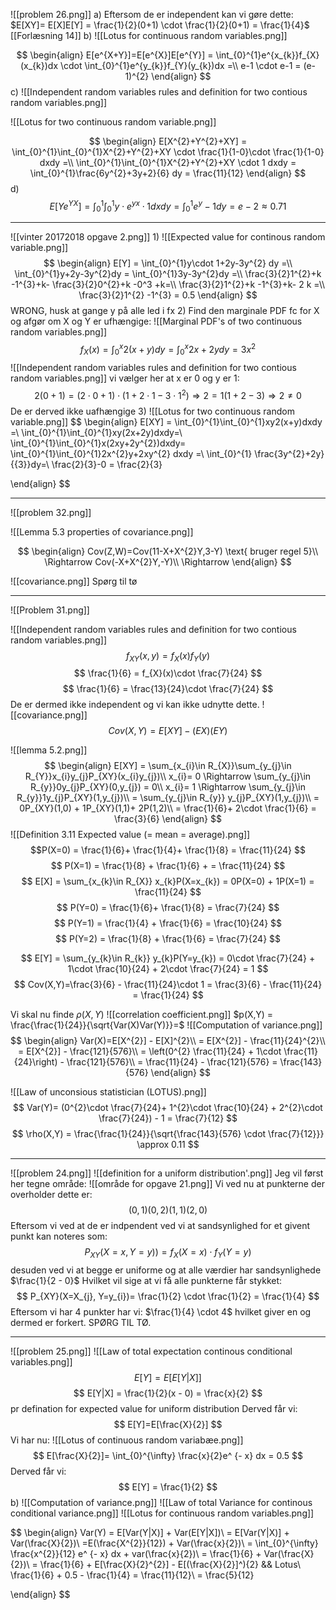 ![[problem 26.png]]
a)
Eftersom de er independent kan vi gøre dette:
$E[XY]= E[X]E[Y] = \frac{1}{2}(0+1) \cdot \frac{1}{2}(0+1) = \frac{1}{4}$
[[Forlæsning 14]]
b)
![[Lotus for continuous random variables.png]]

$$
\begin{align}
E[e^{X+Y}]=E[e^{X}]E[e^{Y}] = \int_{0}^{1}e^{x_{k}}f_{X}(x_{k})dx \cdot  \int_{0}^{1}e^{y_{k}}f_{Y}(y_{k})dx =\\
e-1 \cdot e-1 = (e-1)^{2}
\end{align}
$$
c)
![[Independent random variables rules and definition for two contious random variables.png]]

![[Lotus for two continuous random variable.png]]

$$
\begin{align}
E[X^{2}+Y^{2}+XY] = \int_{0}^{1}\int_{0}^{1}X^{2}+Y^{2}+XY \cdot \frac{1}{1-0}\cdot \frac{1}{1-0} dxdy =\\   \int_{0}^{1}\int_{0}^{1}X^{2}+Y^{2}+XY \cdot 1 dxdy =
\int_{0}^{1}\frac{6y^{2}+3y+2}{6} dy = \frac{11}{12}
\end{align}
$$
d)
$$
E[Ye^{YX}] = \int_{0}^{1}\int_{0}^{1}y\cdot e^{yx} \cdot 1 dx dy =\int_{0}^{1} e^{y}-1 dy = e-2 \approx 0.71
$$
___
![[vinter 20172018 opgave 2.png]]
1)
![[Expected value for continous random variable.png]]
$$
\begin{align}
E[Y] = \int_{0}^{1}y\cdot 1+2y-3y^{2} dy =\\
\int_{0}^{1}y+2y-3y^{2}dy = \int_{0}^{1}3y-3y^{2}dy =\\
\frac{3}{2}1^{2}+k -1^{3}+k- \frac{3}{2}0^{2}+k -0^3 +k=\\
\frac{3}{2}1^{2}+k -1^{3}+k- 2 k =\\
\frac{3}{2}1^{2} -1^{3} = 0.5
\end{align}
$$
WRONG, husk at gange y på alle led i fx
2)
Find den marginale PDF fc for X og afgør om X og Y er ufhængige:
![[Marginal PDF's of two continuous random variables.png]]
$$f_{X}(x)=\int_{0}^{x} 2(x+y)dy = \int_{0}^{x} 2x+2y dy = 3x^{2}
$$
![[Independent random variables rules and definition for two contious random variables.png]]
vi vælger her at x er 0 og y er 1:
$$
2(0+1) = (2\cdot0+1) \cdot (1+2\cdot1-3\cdot 1^{2}) \Rightarrow 2 = 1(1+2 - 3) \Rightarrow 2 \neq 0
$$
De er derved ikke uafhængige
3)
![[Lotus for two continuous random variable.png]]
$$
\begin{align}
E[XY] = \int_{0}^{1}\int_{0}^{1}xy2(x+y)dxdy =\\
\int_{0}^{1}\int_{0}^{1}xy(2x+2y)dxdy=\\
\int_{0}^{1}\int_{0}^{1}x(2xy+2y^{2})dxdy=
\int_{0}^{1}\int_{0}^{1}2x^{2}y+2xy^{2} dxdy =\\
\int_{0}^{1} \frac{3y^{2}+2y}{{3}}dy=\\
\frac{2}{3}-0 = \frac{2}{3}


\end{align}
$$
___
![[problem 32.png]]

![[Lemma 5.3 properties of covariance.png]]

$$
\begin{align}
Cov(Z,W)=Cov(11-X+X^{2}Y,3-Y) \text{   bruger regel 5}\\
\Rightarrow Cov(-X+X^{2}Y,-Y)\\
\Rightarrow 
\end{align}
$$

![[covariance.png]]
Spørg til tø
___
![[Problem 31.png]]

![[Independent random variables rules and definition for two contious random variables.png]]
$$
f_{XY}(x,y)=f_{X}(x)f_{Y}(y)
$$
$$
\frac{1}{6} = f_{X}(x)\cdot \frac{7}{24}
$$
$$
\frac{1}{6} = \frac{13}{24}\cdot \frac{7}{24}
$$
De er dermed ikke independent og vi kan ikke udnytte dette.
![[covariance.png]]
$$
Cov(X,Y)=E[XY]-(EX)(EY)
$$


![[lemma 5.2.png]]
$$
\begin{align}
E[XY] = \sum_{x_{i}\in R_{X}}\sum_{y_{j}\in R_{Y}}x_{i}y_{j}P_{XY}(x_{i}y_{j})\\
 x_{i}= 0 \Rightarrow \sum_{y_{j}\in R_{y}}0y_{j}P_{XY}(0,y_{j}) = 0\\
 x_{i}= 1 \Rightarrow \sum_{y_{j}\in R_{y}}1y_{j}P_{XY}(1,y_{j})\\
 = \sum_{y_{j}\in R_{y}} y_{j}P_{XY}(1,y_{j})\\
 = 0P_{XY}(1,0) + 1P_{XY}(1,1)+ 2P(1,2)\\
 = \frac{1}{6}+ 2\cdot \frac{1}{6} = \frac{3}{6}
\end{align}
$$
![[Definition 3.11 Expected value (= mean = average).png]]
$$P(X=0) = \frac{1}{6}+ \frac{1}{4}+ \frac{1}{8} = \frac{11}{24} $$
$$
P(X=1) = \frac{1}{8} + \frac{1}{6}  +  = \frac{11}{24}
$$
$$
E[X] = \sum_{x_{k}\in R_{X}} x_{k}P(X=x_{k}) = 0P(X=0) + 1P(X=1) = \frac{11}{24}
$$
$$
P(Y=0) = \frac{1}{6}+ \frac{1}{8} = \frac{7}{24}
$$
$$
P(Y=1) = \frac{1}{4} + \frac{1}{6} = \frac{10}{24}
$$
$$
P(Y=2) = \frac{1}{8} +  \frac{1}{6} = \frac{7}{24}
$$

$$
E[Y] = \sum_{y_{k}\in R_{k}} y_{k}P(Y=y_{k}) = 0\cdot \frac{7}{24}  + 1\cdot \frac{10}{24} + 2\cdot \frac{7}{24} = 1
$$
$$
Cov(X,Y)=\frac{3}{6} - \frac{11}{24}\cdot 1 = \frac{3}{6} - \frac{11}{24} = \frac{1}{24}
$$

Vi skal nu finde $\rho(X,Y)$ 
![[correlation coefficient.png]]
$p(X,Y) = \frac{\frac{1}{24}}{\sqrt{Var(X)Var(Y)}}=$
![[Computation of variance.png]]
$$
\begin{align}
Var(X)=E[X^{2}] - E[X]^{2}\\
= E[X^{2}] - \frac{11}{24}^{2}\\
= E[X^{2}] - \frac{121}{576}\\
= \left(0^{2} \frac{11}{24} + 1\cdot \frac{11}{24}\right) -  \frac{121}{576}\\
= \frac{11}{24} - \frac{121}{576} = \frac{143}{576}
\end{align}
$$

![[Law of unconsious statistician (LOTUS).png]]
$$
Var(Y)= (0^{2}\cdot   \frac{7}{24}+ 1^{2}\cdot \frac{10}{24}  + 2^{2}\cdot \frac{7}{24}) - 1 = \frac{7}{12}
$$
$$
\rho(X,Y) = \frac{\frac{1}{24}}{\sqrt{\frac{143}{576} \cdot \frac{7}{12}}} \approx  0.11
$$
___
![[problem 24.png]]
![[definition for a uniform distribution'.png]]
Jeg vil først her tegne område:
![[område for opgave 21.png]]
Vi ved nu at punkterne der overholder dette er:
$$
(0,1)(0,2)(1,1)(2,0)
$$
Eftersom vi ved at de er indpendent ved vi at sandsynlighed for et givent punkt kan noteres som:
$$
P_{XY}(X=x,Y=y))=f_{X}(X=x)\cdot f_{Y}(Y=y)
$$
desuden ved vi at begge er uniforme og at alle værdier har sandsynlighede $\frac{1}{2 - 0}$ Hvilket vil sige at vi få alle punkterne får stykket:
$$
P_{XY}(X=X_{j}, Y=y_{i})= \frac{1}{2} \cdot \frac{1}{2} = \frac{1}{4}
$$
Eftersom vi har 4 punkter har vi: $\frac{1}{4} \cdot  4$ hvilket giver en og dermed er forkert.
SPØRG TIL TØ.
___
![[problem 25.png]]
![[Law of total expectation continous conditional variables.png]]
$$
E[Y] = E[E[Y|X]]
$$
$$
E[Y|X] = \frac{1}{2}(x - 0) = \frac{x}{2}
$$
pr defination for expected value for uniform distribution
Derved får vi:
$$
E[Y]=E[\frac{X}{2}]
$$
Vi har nu:
![[Lotus of continuous random variabæe.png]]
$$
E[\frac{X}{2}]= \int_{0}^{\infty} \frac{x}{2}e^ {- x} dx = 0.5
$$
Derved får vi:
$$
E[Y] = \frac{1}{2}
$$
b)
![[Computation of variance.png]]
![[Law of total Variance for continous conditional variance.png]]
![[Lotus for continuous random variables.png]]

$$
\begin{align}
Var(Y) = E[Var(Y|X)]  +  Var(E[Y|X])\\
= E[Var(Y|X)]   +  Var(\frac{X}{2})\\
=E(\frac{X^{2}}{12}) + Var(\frac{x}{2})\\
= \int_{0}^{\infty} \frac{x^{2}}{12} e^ {- x} dx  +  var(\frac{x}{2})\\
= \frac{1}{6} +  Var(\frac{X}{2})\\
= \frac{1}{6} +  E[\frac{X}{2}^{2}] - E[(\frac{X}{2}]^){2} && Lotus\\
\frac{1}{6} +  0.5 - \frac{1}{4} = \frac{11}{12}\\
= \frac{5}{12}


\end{align}
$$